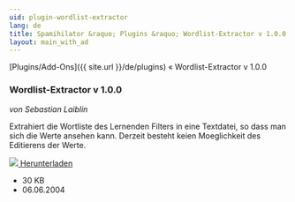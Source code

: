```yaml
---
uid: plugin-wordlist-extractor
lang: de
title: Spamihilator &raquo; Plugins &raquo; Wordlist-Extractor v 1.0.0
layout: main_with_ad
---
```


[Plugins/Add-Ons]({{ site.url }}/de/plugins) &laquo; Wordlist-Extractor v 1.0.0

### Wordlist-Extractor v 1.0.0

_von Sebastian Laiblin_

Extrahiert die Wortliste des Lernenden Filters in eine Textdatei, so dass man sich die Werte ansehen kann. Derzeit besteht keien Moeglichkeit des Editierens der Werte.

<div class="downloadsection">
<a href="http://www.laiblin.de/download/download.php?id=wordlistextractor" class="radius button left" id="download-button"><img src="{{site.url}}/images/download-arrow.png"> Herunterladen</a>
<ul id="download-notes">
<li>30 KB</li>
<li>06.06.2004</li>
</ul>
</div>

